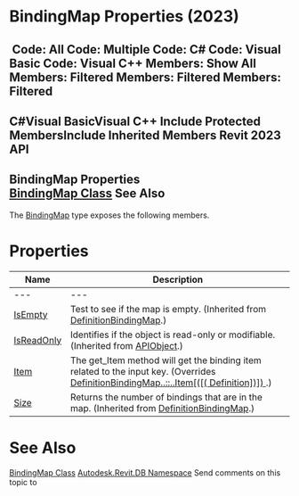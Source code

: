 # BindingMap Properties (2023)

﻿
 Code: All Code: Multiple Code: C# Code: Visual Basic Code: Visual C++  Members: Show All Members: Filtered Members: Filtered Members: Filtered   
---  
C#Visual BasicVisual C++
Include Protected MembersInclude Inherited Members
Revit 2023 API  
---  
BindingMap Properties  
[BindingMap Class](4ce777fb-ab30-6d15-d019-5b430223ac62.md "BindingMap Class") See Also  
---  
The [BindingMap](4ce777fb-ab30-6d15-d019-5b430223ac62.md "BindingMap Class") type exposes the following members.
# Properties
| Name | Description |
| --- | --- |
| --- | --- | --- |
| [IsEmpty](69282b6f-8d03-09f7-353d-deed41ab4ba6.md "IsEmpty Property") | Test to see if the map is empty. (Inherited from [DefinitionBindingMap](52e2ee94-bcca-9e23-e835-6e9621da6059.md "DefinitionBindingMap Class").) |
| [IsReadOnly](d516bcd2-a3fd-a578-58f6-f1add979bd07.md "IsReadOnly Property") | Identifies if the object is read-only or modifiable. (Inherited from [APIObject](beb86ef5-39ad-3f0d-0cd9-0c929387a2bb.md "APIObject Class").) |
| [Item](a8dc01fc-7c56-2fd8-8340-a7fbf7bcc7b4.md "Item Property") | The get_Item method will get the binding item related to the input key. (Overrides [DefinitionBindingMap..::..Item[([( Definition])]) ](32246a7a-2590-652b-0ea6-975b9101a327.md "Item Property").) |
| [Size](b6f6b525-0a7c-9303-9c5e-15210eacd33a.md "Size Property") | Returns the number of bindings that are in the map. (Inherited from [DefinitionBindingMap](52e2ee94-bcca-9e23-e835-6e9621da6059.md "DefinitionBindingMap Class").) |

# See Also
[BindingMap Class](4ce777fb-ab30-6d15-d019-5b430223ac62.md "BindingMap Class")
[Autodesk.Revit.DB Namespace](87546ba7-461b-c646-cbb1-2cb8f5bff8b2.md "Autodesk.Revit.DB Namespace")
Send comments on this topic to 